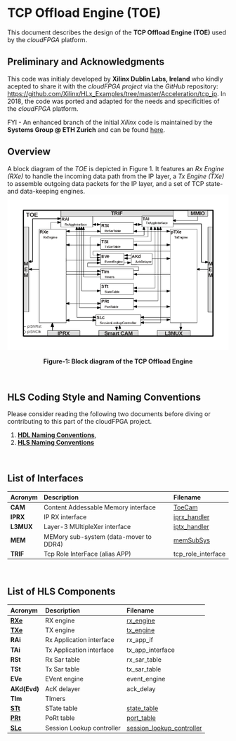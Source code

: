 # TCP Offload Engine (TOE)
This document describes the design of the **TCP Offload Engine (TOE)** used by the *cloudFPGA* platform.

## Preliminary and Acknowledgments
This code was initialy developed by **Xilinx Dublin Labs, Ireland** who kindly acepted to share it with the *cloudFPGA project* via the *GitHub* repository: https://github.com/Xilinx/HLx_Examples/tree/master/Acceleration/tcp_ip. In 2018, the code was ported and adapted for the needs and specificities of the *cloudFPGA* platform.

FYI - An enhanced branch of the initial *Xilinx* code is maintained by the **Systems Group @ ETH Zurich** and can be found [here](https://github.com/fpgasystems/fpga-network-stack).    

## Overview
A block diagram of the *TOE* is depicted in Figure 1. It features an *Rx Engine (RXe)* to handle the incoming data path from the IP layer, a *Tx Engine (TXe)* to assemble outgoing data packets for the IP layer, and a set of TCP state- and data-keeping engines. 
![Block diagram of the TOE](./images/Fig-TOE-Structure.bmp#center)
<p align="center"><b>Figure-1: Block diagram of the TCP Offload Engine</b></p>
<br>

## HLS Coding Style and Naming Conventions
Please consider reading the following two documents before diving or contributing to this part of the cloudFPGA project.
  1) [**HDL Naming Conventions**](../hdl-naming-conventions.md), 
  2) [**HLS Naming Conventions**](./hls-naming-conventions.md)
<br>

## List of Interfaces

| Acronym         | Description                                           | Filename
|:----------------|:------------------------------------------------------|:--------------
| **CAM**         | Content Addessable Memory interface                   | [ToeCam](../../SRA/LIB/SHELL/LIB/hdl/nts/ToeCam/ToeCam.v)
| **IPRX**        | IP RX interface                                       | [iprx_handler](../../SRA/LIB/SHELL/LIB/hls/iprx_handler/src/iprx_handler.cpp)
| **L3MUX**       | Layer-3 MUltipleXer interface                         | [iptx_handler](../../SRA/LIB/SHELL/LIB/hls/iptx_handler/src/iptx_handler.cpp)
| **MEM**         | MEMory sub-system (data-mover to DDR4)                | [memSubSys](../../SRA/LIB/SHELL/LIB/hdl/mem/memSubSys.v)
| **TRIF**        | Tcp Role InterFace (alias APP)                        | tcp_role_interface

<br>

## List of HLS Components

| Acronym         | Description                                           | Filename
|:----------------|:------------------------------------------------------|:--------------
| **[RXe](./RXe.md)**   | RX engine                                             | [rx_engine](../../SRA/LIB/SHELL/LIB/hls/toe/src/rx_engine/src/rx_engine.cpp)
| **[TXe](./TXe.md)**   | TX engine                                             | [tx_engine](../../SRA/LIB/SHELL/LIB/hls/toe/src/tx_engine/src/tx_engine.cpp)
| **RAi**         | Rx Application interface                              | rx_app_if
| **TAi**         | Tx Application interface                              | tx_app_interface
| **RSt**         | Rx Sar table                                          | rx_sar_table
| **TSt**         | Tx Sar table                                          | tx_sar_table
| **EVe**         | EVent engine                                          | event_engine
| **AKd(Evd)**    | AcK delayer                                           | ack_delay
| **TIm**         | TImers                                                | 
| **[STt](./STt.md)**       | STate table                                           | [state_table](../../SRA/LIB/SHELL/LIB/hls/toe/src/state_table/state_table.cpp)
| **[PRt](./PRt.md)**       | PoRt table                                            | [port_table](../../SRA/LIB/SHELL/LIB/hls/toe/src/port_table/port_table.cpp)
| **[SLc](./SLc.md)**       | Session Lookup controller                             | [session_lookup_controller](../../SRA/LIB/SHELL/LIB/hls/toe/src/session_lookup_controller/session_lookup_controller.cpp)

<br>






